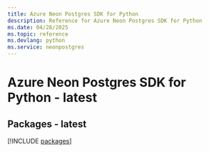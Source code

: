 ```yaml
---
title: Azure Neon Postgres SDK for Python
description: Reference for Azure Neon Postgres SDK for Python
ms.date: 04/28/2025
ms.topic: reference
ms.devlang: python
ms.service: neonpostgres
---
```

# Azure Neon Postgres SDK for Python - latest
## Packages - latest
[!INCLUDE [packages](neon-postgres-index.md)]